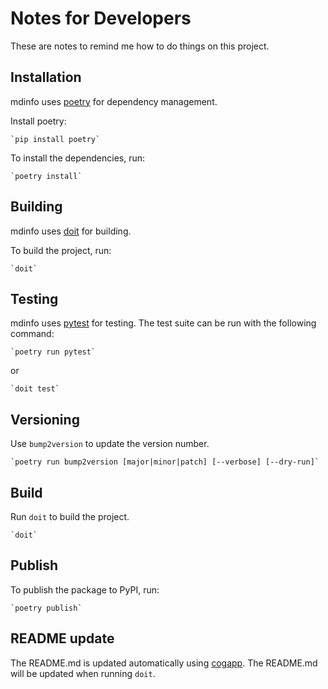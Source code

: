 # Notes for Developers

These are notes to remind me how to do things on this project.

## Installation

mdinfo uses [poetry](https://python-poetry.org/) for dependency management.

Install poetry:

    `pip install poetry`

To install the dependencies, run:

    `poetry install`

## Building

mdinfo uses [doit](https://pydoit.org/) for building.

To build the project, run:

    `doit`

## Testing

mdinfo uses [pytest](https://docs.pytest.org/en/stable/) for testing.
The test suite can be run with the following command:

    `poetry run pytest`

or

    `doit test`

## Versioning

Use `bump2version` to update the version number.

    `poetry run bump2version [major|minor|patch] [--verbose] [--dry-run]`

## Build

Run `doit` to build the project.

    `doit`

## Publish

To publish the package to PyPI, run:

    `poetry publish`

## README update

The README.md is updated automatically using [cogapp](https://nedbatchelder.com/code/cog/).
The README.md will be updated when running `doit`.
